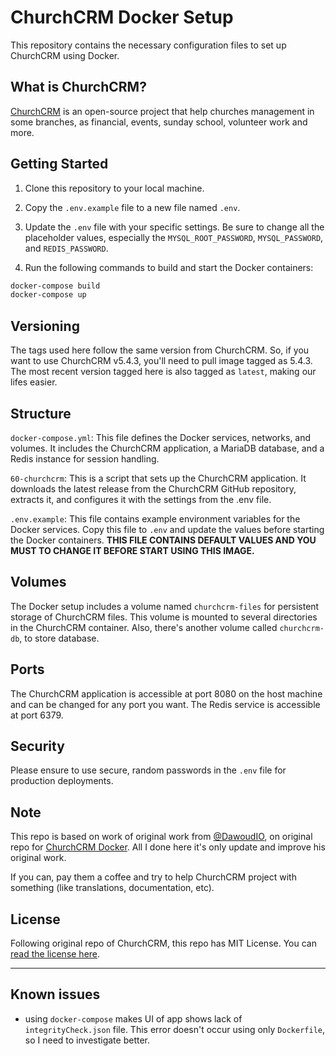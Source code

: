 # ChurchCRM Docker Setup

This repository contains the necessary configuration files to set up ChurchCRM using Docker.

## What is ChurchCRM?

[ChurchCRM](https://churchcrm.io/) is an open-source project that help churches management in some branches, as financial, events, sunday school, volunteer work and more.

## Getting Started

1. Clone this repository to your local machine.

2. Copy the `.env.example` file to a new file named `.env`.

3. Update the `.env` file with your specific settings. Be sure to change all the placeholder values, especially the `MYSQL_ROOT_PASSWORD`, `MYSQL_PASSWORD`, and `REDIS_PASSWORD`.

4. Run the following commands to build and start the Docker containers:

```sh
docker-compose build
docker-compose up
```

## Versioning

The tags used here follow the same version from ChurchCRM. So, if you want to use ChurchCRM v5.4.3, you'll need to pull image tagged as 5.4.3. The most recent version tagged here is also tagged as `latest`, making our lifes easier.

## Structure

`docker-compose.yml`: This file defines the Docker services, networks, and volumes. It includes the ChurchCRM application, a MariaDB database, and a Redis instance for session handling.

`60-churchcrm`: This is a script that sets up the ChurchCRM application. It downloads the latest release from the ChurchCRM GitHub repository, extracts it, and configures it with the settings from the .env file.

`.env.example`: This file contains example environment variables for the Docker services. Copy this file to `.env` and update the values before starting the Docker containers. **THIS FILE CONTAINS DEFAULT VALUES AND YOU MUST TO CHANGE IT BEFORE START USING THIS IMAGE.**

## Volumes

The Docker setup includes a volume named `churchcrm-files` for persistent storage of ChurchCRM files. This volume is mounted to several directories in the ChurchCRM container. Also, there's another volume called `churchcrm-db`, to store database.

## Ports

The ChurchCRM application is accessible at port 8080 on the host machine and can be changed for any port you want. The Redis service is accessible at port 6379.

## Security

Please ensure to use secure, random passwords in the `.env` file for production deployments.

## Note

This repo is based on work of original work from [@DawoudIO](https://github.com/DawoudIO), on original repo for [ChurchCRM Docker](https://github.com/ChurchCRM/Docker). All I done here it's only update and improve his original work.

If you can, pay them a coffee and try to help ChurchCRM project with something (like translations, documentation, etc).

## License

Following original repo of ChurchCRM, this repo has MIT License. You can [read the license here](LICENSE).

---

## Known issues

- using `docker-compose` makes UI of app shows lack of `integrityCheck.json` file. This error doesn't occur using only `Dockerfile`, so I need to investigate better.
